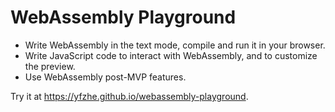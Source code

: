 # WebAssembly Playground

- Write WebAssembly in the text mode, compile and run it in your browser.
- Write JavaScript code to interact with WebAssembly, and to customize the preview.
- Use WebAssembly post-MVP features.

Try it at <https://yfzhe.github.io/webassembly-playground>.
